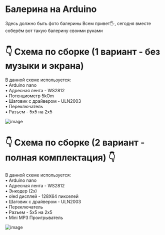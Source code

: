 # Балерина на Arduino
Здесь должно быть фото балерины 
Всем привет🖐, сегодня вместе соберём вот такую балерину своими руками 
# 👇 Схема по сборке (1 вариант - без музыки и экрана) 
В данной схеме используется:  
• Arduino nano  
• Адресная лента - WS2812  
• Потенциометр 5kOm  
• Шаговик с драйвером - ULN2003  
• Переключатель  
• Разъем - 5х5 на 2х5  
   
![image](https://github.com/EgorArd/Balerina_Arduino/assets/139771381/c42f1c75-d70f-4c59-8836-2f7041f1c63b)


# 👇 Схема по сборке (2 вариант - полная комплектация) 👇 
В данной схеме используется:  
• Arduino nano  
• Адресная лента - WS2812  
• Энкодер (2х)  
• oled дисплей - 128X64 пикселей  
• Шаговик с драйвером - ULN2003  
• Переключатель  
• Разъем - 5х5 на 2х5  
• Mini MP3 Проигрыватель  
   
![image](https://github.com/EgorArd/Balerina_Arduino/assets/139771381/fe076818-8ae6-4fc3-90bb-cd3e70759c32)




